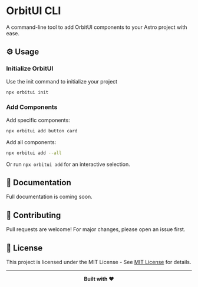 # OrbitUI CLI

A command-line tool to add OrbitUI components to your Astro project with ease.

## ⚙️ Usage

### Initialize OrbitUI

Use the init command to initialize your project

```bash
npx orbitui init
```

### Add Components

Add specific components:

```bash
npx orbitui add button card
```

Add all components:

```bash
npx orbitui add --all
```

Or run `npx orbitui add` for an interactive selection.

## 📖 Documentation

Full documentation is coming soon.

## 🤝 Contributing

Pull requests are welcome! For major changes, please open an issue first.

## 📜 License

This project is licensed under the MIT License - See [MIT License](https://github.com/NSMichelJ/orbitui/blob/main/LICENSE) for details.

---

<p align="center"><strong>Built with ❤️</strong></p>
